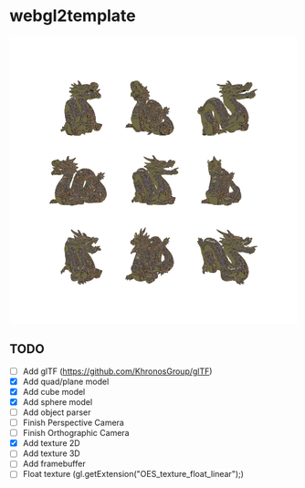 # webgl2template

![alt tag](descarga.png)

## TODO
- [ ] Add glTF (https://github.com/KhronosGroup/glTF)
- [x] Add quad/plane model
- [x] Add cube model
- [x] Add sphere model
- [ ] Add object parser
- [ ] Finish Perspective Camera
- [ ] Finish Orthographic Camera
- [x] Add texture 2D
- [ ] Add texture 3D
- [ ] Add framebuffer
- [ ] Float texture (gl.getExtension("OES_texture_float_linear");)